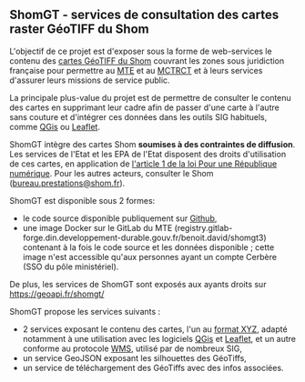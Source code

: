 ## ShomGT - services de consultation des cartes raster GéoTIFF du Shom

L'objectif de ce projet est d'exposer sous la forme de web-services le contenu des
[cartes GéoTIFF du Shom](https://diffusion.shom.fr/loisirs/cartes-marines-geotiff.html)
couvrant les zones sous juridiction française pour permettre au [MTE](http://www.ecologie.gouv.fr)
et au [MCTRCT](http://www.cohesion-territoires.gouv.fr/) et à leurs services d'assurer leurs missions de service public.

La principale plus-value du projet est de permettre de consulter le contenu des cartes en supprimant leur cadre
afin de passer d'une carte à l'autre sans couture et d'intégrer ces données dans les outils SIG habituels,
comme [QGis](https://www.qgis.org/) ou [Leaflet](https://leafletjs.com/).

ShomGT intègre des cartes Shom **soumises à des contraintes de diffusion**.
Les services de l'Etat et les EPA de l'Etat disposent des droits  d'utilisation de ces cartes, en application de 
[l'article 1 de la loi Pour une République numérique](https://www.legifrance.gouv.fr/eli/loi/2016/10/7/2016-1321/jo/texte).
Pour les autres acteurs, consulter le Shom (<bureau.prestations@shom.fr>).

ShomGT est disponible sous 2 formes:

- le code source disponible publiquement sur [Github](https://github.com/benoitdavidfr/shomgt),
- une image Docker sur le GitLab du MTE (registry.gitlab-forge.din.developpement-durable.gouv.fr/benoit.david/shomgt3)
  contenant à la fois le code source et les données disponible ;
  cette image n'est accessible qu'aux personnes ayant un compte Cerbère (SSO du pôle ministériel).

De plus, les services de ShomGT sont exposés aux ayants droits sur https://geoapi.fr/shomgt/

ShomGT propose les services suivants :

  - 2 services exposant le contenu des cartes, l'un au [format XYZ](https://en.wikipedia.org/wiki/Tiled_web_map),
    adapté notamment à une utilisation avec les logiciels [QGis](https://www.qgis.org/) et [Leaflet](https://leafletjs.com/),
    et un autre conforme au protocole [WMS](https://www.ogc.org/standards/wms), utilisé par de nombreux SIG,
  - un service GeoJSON exposant les silhouettes des GéoTiffs,
  - un service de téléchargement des GéoTiffs avec des infos associées.


